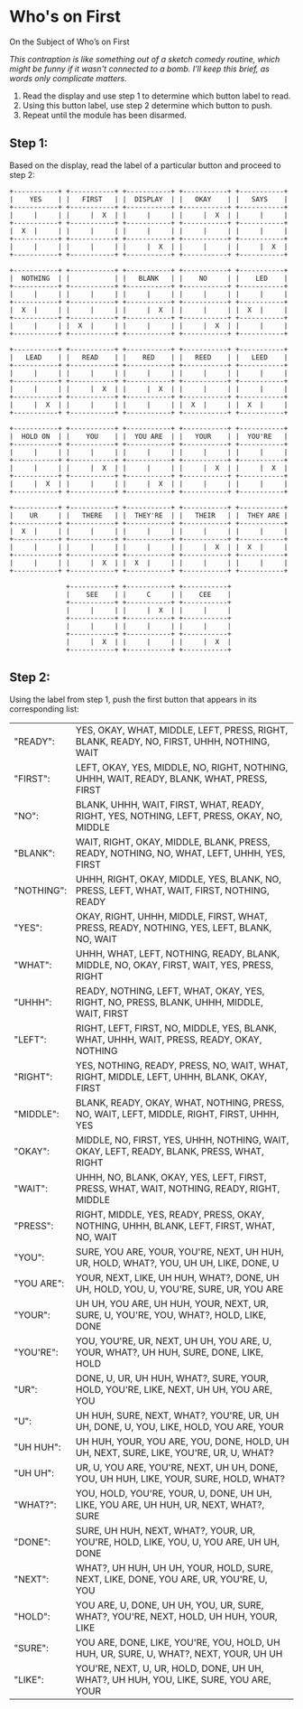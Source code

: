 # Who's on First

On the Subject of Who’s on First

*This contraption is like something out of a sketch comedy routine, which might
be funny if it wasn't connected to a bomb. I’ll keep this brief, as words only
complicate matters.*

1. Read the display and use step 1 to determine which
button label to read.
2. Using this button label, use step 2 determine which
button to push.
3. Repeat until the module has been disarmed.

## Step 1:
Based on the display, read the label of a particular button and proceed to step 2:

```
+-----------+ +-----------+ +-----------+ +-----------+ +-----------+
|    YES    | |   FIRST   | |  DISPLAY  | |   OKAY    | |   SAYS    |
+-----------+ +-----------+ +-----------+ +-----------+ +-----------+
|     |     | |     |  X  | |     |     | |     |  X  | |     |     |
+-----------+ +-----------+ +-----------+ +-----------+ +-----------+
|  X  |     | |     |     | |     |     | |     |     | |     |     |
+-----------+ +-----------+ +-----------+ +-----------+ +-----------+
|     |     | |     |     | |     |  X  | |     |     | |     |  X  |
+-----------+ +-----------+ +-----------+ +-----------+ +-----------+

+-----------+ +-----------+ +-----------+ +-----------+ +-----------+
|  NOTHING  | |           | |   BLANK   | |    NO     | |    LED    |
+-----------+ +-----------+ +-----------+ +-----------+ +-----------+
|     |     | |     |     | |     |     | |     |     | |     |     |
+-----------+ +-----------+ +-----------+ +-----------+ +-----------+
|  X  |     | |     |     | |     |  X  | |     |     | |  X  |     |
+-----------+ +-----------+ +-----------+ +-----------+ +-----------+
|     |     | |  X  |     | |     |     | |     |  X  | |     |     |
+-----------+ +-----------+ +-----------+ +-----------+ +-----------+

+-----------+ +-----------+ +-----------+ +-----------+ +-----------+
|   LEAD    | |   READ    | |    RED    | |   REED    | |   LEED    |
+-----------+ +-----------+ +-----------+ +-----------+ +-----------+
|     |     | |     |     | |     |     | |     |     | |     |     |
+-----------+ +-----------+ +-----------+ +-----------+ +-----------+
|     |     | |     |  X  | |     |  X  | |     |     | |     |     |
+-----------+ +-----------+ +-----------+ +-----------+ +-----------+
|     |  X  | |     |     | |     |     | |  X  |     | |  X  |     |
+-----------+ +-----------+ +-----------+ +-----------+ +-----------+

+-----------+ +-----------+ +-----------+ +-----------+ +-----------+
|  HOLD ON  | |    YOU    | |  YOU ARE  | |   YOUR    | |  YOU'RE   |
+-----------+ +-----------+ +-----------+ +-----------+ +-----------+
|     |     | |     |     | |     |     | |     |     | |     |     |
+-----------+ +-----------+ +-----------+ +-----------+ +-----------+
|     |     | |     |  X  | |     |     | |     |  X  | |     |  X  |
+-----------+ +-----------+ +-----------+ +-----------+ +-----------+
|     |  X  | |     |     | |     |  X  | |     |     | |     |     |
+-----------+ +-----------+ +-----------+ +-----------+ +-----------+

+-----------+ +-----------+ +-----------+ +-----------+ +-----------+
|    UR     | |   THERE   | |  THEY'RE  | |   THEIR   | |  THEY ARE |
+-----------+ +-----------+ +-----------+ +-----------+ +-----------+
|  X  |     | |     |     | |     |     | |     |     | |     |     |
+-----------+ +-----------+ +-----------+ +-----------+ +-----------+
|     |     | |     |     | |     |     | |     |  X  | |  X  |     |
+-----------+ +-----------+ +-----------+ +-----------+ +-----------+
|     |     | |     |  X  | |  X  |     | |     |     | |     |     |
+-----------+ +-----------+ +-----------+ +-----------+ +-----------+

              +-----------+ +-----------+ +-----------+
              |    SEE    | |     C     | |    CEE    |
              +-----------+ +-----------+ +-----------+
              |     |     | |     |  X  | |     |     |
              +-----------+ +-----------+ +-----------+
              |     |     | |     |     | |     |     |
              +-----------+ +-----------+ +-----------+
              |     |  X  | |     |     | |     |  X  |
              +-----------+ +-----------+ +-----------+
```

## Step 2:
Using the label from step 1, push the first button that appears in its
corresponding list:

|            |                                                                                           |
|------------|-------------------------------------------------------------------------------------------|
| "READY":   | YES, OKAY, WHAT, MIDDLE, LEFT, PRESS, RIGHT, BLANK, READY, NO, FIRST, UHHH, NOTHING, WAIT |
| "FIRST":   | LEFT, OKAY, YES, MIDDLE, NO, RIGHT, NOTHING, UHHH, WAIT, READY, BLANK, WHAT, PRESS, FIRST |
| "NO":      | BLANK, UHHH, WAIT, FIRST, WHAT, READY, RIGHT, YES, NOTHING, LEFT, PRESS, OKAY, NO, MIDDLE |
| "BLANK":   | WAIT, RIGHT, OKAY, MIDDLE, BLANK, PRESS, READY, NOTHING, NO, WHAT, LEFT, UHHH, YES, FIRST |
| "NOTHING": | UHHH, RIGHT, OKAY, MIDDLE, YES, BLANK, NO, PRESS, LEFT, WHAT, WAIT, FIRST, NOTHING, READY |
| "YES":     | OKAY, RIGHT, UHHH, MIDDLE, FIRST, WHAT, PRESS, READY, NOTHING, YES, LEFT, BLANK, NO, WAIT |
| "WHAT":    | UHHH, WHAT, LEFT, NOTHING, READY, BLANK, MIDDLE, NO, OKAY, FIRST, WAIT, YES, PRESS, RIGHT |
| "UHHH":    | READY, NOTHING, LEFT, WHAT, OKAY, YES, RIGHT, NO, PRESS, BLANK, UHHH, MIDDLE, WAIT, FIRST |
| "LEFT":    | RIGHT, LEFT, FIRST, NO, MIDDLE, YES, BLANK, WHAT, UHHH, WAIT, PRESS, READY, OKAY, NOTHING |
| "RIGHT":   | YES, NOTHING, READY, PRESS, NO, WAIT, WHAT, RIGHT, MIDDLE, LEFT, UHHH, BLANK, OKAY, FIRST |
| "MIDDLE":  | BLANK, READY, OKAY, WHAT, NOTHING, PRESS, NO, WAIT, LEFT, MIDDLE, RIGHT, FIRST, UHHH, YES |
| "OKAY":    | MIDDLE, NO, FIRST, YES, UHHH, NOTHING, WAIT, OKAY, LEFT, READY, BLANK, PRESS, WHAT, RIGHT |
| "WAIT":    | UHHH, NO, BLANK, OKAY, YES, LEFT, FIRST, PRESS, WHAT, WAIT, NOTHING, READY, RIGHT, MIDDLE |
| "PRESS":   | RIGHT, MIDDLE, YES, READY, PRESS, OKAY, NOTHING, UHHH, BLANK, LEFT, FIRST, WHAT, NO, WAIT |
| "YOU":     | SURE, YOU ARE, YOUR, YOU'RE, NEXT, UH HUH, UR, HOLD, WHAT?, YOU, UH UH, LIKE, DONE, U     |
| "YOU ARE": | YOUR, NEXT, LIKE, UH HUH, WHAT?, DONE, UH UH, HOLD, YOU, U, YOU'RE, SURE, UR, YOU ARE     |
| "YOUR":    | UH UH, YOU ARE, UH HUH, YOUR, NEXT, UR, SURE, U, YOU'RE, YOU, WHAT?, HOLD, LIKE, DONE     |
| "YOU'RE":  | YOU, YOU'RE, UR, NEXT, UH UH, YOU ARE, U, YOUR, WHAT?, UH HUH, SURE, DONE, LIKE, HOLD     |
| "UR":      | DONE, U, UR, UH HUH, WHAT?, SURE, YOUR, HOLD, YOU'RE, LIKE, NEXT, UH UH, YOU ARE, YOU     |
| "U":       | UH HUH, SURE, NEXT, WHAT?, YOU'RE, UR, UH UH, DONE, U, YOU, LIKE, HOLD, YOU ARE, YOUR     |
| "UH HUH":  | UH HUH, YOUR, YOU ARE, YOU, DONE, HOLD, UH UH, NEXT, SURE, LIKE, YOU'RE, UR, U, WHAT?     |
| "UH UH":   | UR, U, YOU ARE, YOU'RE, NEXT, UH UH, DONE, YOU, UH HUH, LIKE, YOUR, SURE, HOLD, WHAT?     |
| "WHAT?":   | YOU, HOLD, YOU'RE, YOUR, U, DONE, UH UH, LIKE, YOU ARE, UH HUH, UR, NEXT, WHAT?, SURE     |
| "DONE":    | SURE, UH HUH, NEXT, WHAT?, YOUR, UR, YOU'RE, HOLD, LIKE, YOU, U, YOU ARE, UH UH, DONE     |
| "NEXT":    | WHAT?, UH HUH, UH UH, YOUR, HOLD, SURE, NEXT, LIKE, DONE, YOU ARE, UR, YOU'RE, U, YOU     |
| "HOLD":    | YOU ARE, U, DONE, UH UH, YOU, UR, SURE, WHAT?, YOU'RE, NEXT, HOLD, UH HUH, YOUR, LIKE     |
| "SURE":    | YOU ARE, DONE, LIKE, YOU'RE, YOU, HOLD, UH HUH, UR, SURE, U, WHAT?, NEXT, YOUR, UH UH     |
| "LIKE":    | YOU'RE, NEXT, U, UR, HOLD, DONE, UH UH, WHAT?, UH HUH, YOU, LIKE, SURE, YOU ARE, YOUR     |
